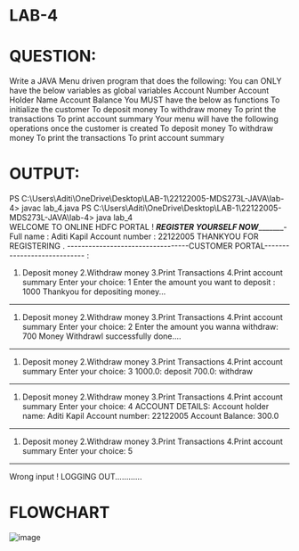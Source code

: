 # LAB-4

# QUESTION:
Write a JAVA Menu driven program that does the following:
You can ONLY have the below variables as global variables
Account Number
Account Holder Name
Account Balance
You MUST have the below as functions
To initialize the customer
To deposit money
To withdraw money
To print the transactions
To print account summary
Your menu will have the following operations once the customer is created
To deposit money
To withdraw money
To print the transactions
To print account summary

# OUTPUT:
PS C:\Users\Aditi\OneDrive\Desktop\LAB-1\22122005-MDS273L-JAVA\lab-4> javac lab_4.java
PS C:\Users\Aditi\OneDrive\Desktop\LAB-1\22122005-MDS273L-JAVA\lab-4> java lab_4      
WELCOME TO ONLINE HDFC PORTAL ! 
_______________________REGISTER YOURSELF NOW______________________________- 
Full name : 
Aditi Kapil
Account number : 
22122005
 THANKYOU FOR REGISTERING . 
 ----------------------------------CUSTOMER PORTAL---------------------------- : 
 1. Deposit money
 2.Withdraw money 
 3.Print Transactions 
 4.Print account summary
Enter your choice: 
1
Enter the amount you want to deposit : 
1000
Thankyou for depositing money...
_______________________________________________________________________________________________
 1. Deposit money
 2.Withdraw money 
 3.Print Transactions 
 4.Print account summary
Enter your choice: 
2
Enter the amount you wanna withdraw: 
700
Money Withdrawl successfully done....
_______________________________________________________________________________________________
 1. Deposit money
 2.Withdraw money 
 3.Print Transactions 
 4.Print account summary
Enter your choice: 
3
1000.0: deposit
700.0: withdraw
_______________________________________________________________________________________________
 1. Deposit money
 2.Withdraw money 
 3.Print Transactions 
 4.Print account summary
Enter your choice: 
4
ACCOUNT DETAILS:
Account holder name: Aditi Kapil
Account number: 22122005
Account Balance: 300.0
_______________________________________________________________________________________________
 1. Deposit money
 2.Withdraw money
 3.Print Transactions
 4.Print account summary
Enter your choice:
5
_______________________________________________________________________________________________
Wrong input ! LOGGING OUT............ 





# FLOWCHART

![image](https://user-images.githubusercontent.com/118043393/218395342-89c61911-4dd8-4aff-adad-f55567e371b3.png)

